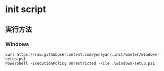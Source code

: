 # init script
## 実行方法
### Windows
```shell
curl https://raw.githubusercontent.com/yoneyan/.init/master/windows-setup.ps1
PowerShell -ExecutionPolicy Unrestricted -File .\windows-setup.ps1
```
